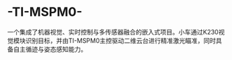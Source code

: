 # -TI-MSPM0-
一个集成了机器视觉、实时控制与多传感器融合的嵌入式项目。小车通过K230视觉模块识别目标，并由TI-MSPM0主控驱动二维云台进行精准激光瞄准，同时具备自主循迹与姿态感知能力。
